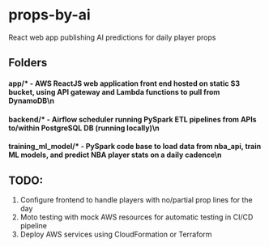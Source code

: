 # props-by-ai
React web app publishing AI predictions for daily player props

## Folders
#### app/* - AWS ReactJS web application front end hosted on static S3 bucket, using API gateway and Lambda functions to pull from DynamoDB\n
#### backend/* - Airflow scheduler running PySpark ETL pipelines from APIs to/within PostgreSQL DB (running locally)\n
#### training_ml_model/* - PySpark code base to load data from nba_api, train ML models, and predict NBA player stats on a daily cadence\n

## TODO:
1. Configure frontend to handle players with no/partial prop lines for the day
2. Moto testing with mock AWS resources for automatic testing in CI/CD pipeline
3. Deploy AWS services using CloudFormation or Terraform